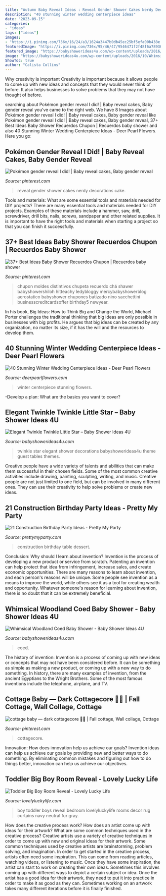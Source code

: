 ```yaml
---
title: "Autumn Baby Reveal Ideas : Reveal Gender Shower Cakes Nerdy Decorations Cake"
description: "40 stunning winter wedding centerpiece ideas"
date: "2023-09-15"
categories:
- "ideas"
tags: ["ideas"]
images:
- "https://i.pinimg.com/736x/16/24/a3/1624a3447b0db45ec25bf5efa00b438e.jpg"
featuredImage: "https://i.pinimg.com/736x/95/46/47/9546471f2f48f6a78930c34eabcbe27a.jpg"
featured_image: "https://babyshowerideas4u.com/wp-content/uploads/2016/10/Whimsical-Woodland-Coed-Baby-Shower-Golden-Trees.jpg"
image: "https://babyshowerideas4u.com/wp-content/uploads/2016/10/Whimsical-Woodland-Coed-Baby-Shower-Golden-Trees.jpg"
ShowToc: true
author: "Calista Collins"
---
```



Why creativity is important
Creativity is important because it allows people to come up with new ideas and concepts that they would never think of before. It also helps businesses to solve problems that they may not have thought of before.

	

		
searching about Pokémon gender reveal I did! | Baby reveal cakes, Baby gender reveal you've came to the right web. We have 8 Images about Pokémon gender reveal I did! | Baby reveal cakes, Baby gender reveal like Pokémon gender reveal I did! | Baby reveal cakes, Baby gender reveal, 37+ Best Ideas Baby Shower Recuerdos Chupon | Recuerdos baby shower and also 40 Stunning Winter Wedding Centerpiece Ideas - Deer Pearl Flowers. Here you go:
		
    
## Pokémon Gender Reveal I Did! | Baby Reveal Cakes, Baby Gender Reveal

<img loading=lazy src="https://i.pinimg.com/736x/b8/7e/0e/b87e0ee518dda15a94eb4585d4e2bc7f.jpg" onerror="this.onerror=null;this.src='https://tse4.mm.bing.net/th?id=OIP.1HbDuQda-ZMJfTjHAXbjAAHaLZ&amp;pid=15.1';" alt="Pokémon gender reveal I did! | Baby reveal cakes, Baby gender reveal">

_Source: pinterest.com_

>reveal gender shower cakes nerdy decorations cake. 

	

Tools and materials: What are some essential tools and materials needed for DIY projects?
There are many essential tools and materials needed for DIY projects. Examples of these materials include a hammer, saw, drill, screwdriver, drill bits, nails, screws, sandpaper and other related supplies. It is important to have the right tools and materials when starting a project so that you can finish it successfully.

    
## 37+ Best Ideas Baby Shower Recuerdos Chupon | Recuerdos Baby Shower

<img loading=lazy src="https://i.pinimg.com/736x/16/24/a3/1624a3447b0db45ec25bf5efa00b438e.jpg" onerror="this.onerror=null;this.src='https://tse3.mm.bing.net/th?id=OIP.jeYpLcmyq9Uy05HZraVaBgAAAA&amp;pid=15.1';" alt="37+ Best Ideas Baby Shower Recuerdos Chupon | Recuerdos baby shower">

_Source: pinterest.com_

>chupon moldes distintivos chupeta recuerdo chá shawer babyshowershiloh hitteachy ledybloggy mercybabyshowerblog aerostatico babyshower chupones batizado nino sacchettini businesscreditcardsoffer birthday5 newyear. 

	

In his book, Big Ideas: How to Think Big and Change the World, Michael Porter challenges the traditional thinking that big ideas are only possible in businesses with big profits. He argues that big ideas can be created by any organization, no matter its size, if it has the will and the resources to develop them.

    
## 40 Stunning Winter Wedding Centerpiece Ideas - Deer Pearl Flowers

<img loading=lazy src="https://www.deerpearlflowers.com/wp-content/uploads/2015/08/Creative-Winter-Wedding-Ideas.jpg" onerror="this.onerror=null;this.src='https://tse3.mm.bing.net/th?id=OIP.OgNCox7DlvJFJRJxz1Gt7gHaJ6&amp;pid=15.1';" alt="40 Stunning Winter Wedding Centerpiece Ideas - Deer Pearl Flowers">

_Source: deerpearlflowers.com_

>winter centerpiece stunning flowers. 

	

-Develop a plan: What are the basics you want to cover?

    
## Elegant Twinkle Twinkle Little Star – Baby Shower Ideas 4U

<img loading=lazy src="https://babyshowerideas4u.com/wp-content/uploads/2016/05/Elegant-Twinkle-Twinkle-Little-Star-Guest-Tables.jpg" onerror="this.onerror=null;this.src='https://tse2.mm.bing.net/th?id=OIP.TVE2LD3Vku8SF8CDCYd0DAHaKr&amp;pid=15.1';" alt="Elegant Twinkle Twinkle Little Star – Baby Shower Ideas 4U">

_Source: babyshowerideas4u.com_

>twinkle star elegant shower decorations babyshowerideas4u theme guest tables themes. 

	

Creative people have a wide variety of talents and abilities that can make them successful in their chosen fields. Some of the most common creative activities include drawing, painting, sculpting, writing, and music. Creative people are not just limited to one field, but can be involved in many different ones. They can use their creativity to help solve problems or create new ideas.

    
## 21 Construction Birthday Party Ideas - Pretty My Party

<img loading=lazy src="https://www.prettymyparty.com/wp-content/uploads/2017/07/construction-party-ideas-dessert-table.jpg" onerror="this.onerror=null;this.src='https://tse2.mm.bing.net/th?id=OIP.FNiygM3jkBkMzPpRjGd0IgHaJ4&amp;pid=15.1';" alt="21 Construction Birthday Party Ideas - Pretty My Party">

_Source: prettymyparty.com_

>construction birthday table dessert. 

	

Conclusion: Why should I learn about invention?
Invention is the process of developing a new product or service from scratch. Patenting an invention can help protect that idea from infringement, increase sales, and create economic opportunities. There are many reasons to learn about invention, and each person's reasons will be unique. Some people see invention as a means to improve the world, while others see it as a tool for creating wealth and opportunity. Whatever someone's reason for learning about invention, there is no doubt that it can be extremely beneficial.

    
## Whimsical Woodland Coed Baby Shower - Baby Shower Ideas 4U

<img loading=lazy src="https://babyshowerideas4u.com/wp-content/uploads/2016/10/Whimsical-Woodland-Coed-Baby-Shower-Golden-Trees.jpg" onerror="this.onerror=null;this.src='https://tse3.mm.bing.net/th?id=OIP.7e3c9ydOkhVs2foEPSIyYgHaJ3&amp;pid=15.1';" alt="Whimsical Woodland Coed Baby Shower - Baby Shower Ideas 4U">

_Source: babyshowerideas4u.com_

>coed. 

	

The history of invention:
Invention is a process of coming up with new ideas or concepts that may not have been considered before. It can be something as simple as making a new product, or coming up with a new way to do something. In history, there are many examples of invention, from the ancient Egyptians to the Wright Brothers. Some of the most famous inventions include the telephone, airplane, and TV.

    
## Cottage Baby — Dark Cottagecore 🍄🥀 | Fall Cottage, Wall Collage, Cottage

<img loading=lazy src="https://i.pinimg.com/736x/95/46/47/9546471f2f48f6a78930c34eabcbe27a.jpg" onerror="this.onerror=null;this.src='https://tse4.mm.bing.net/th?id=OIP.8wWHzdMUWm8oKM9OsY6LDwHaJ4&amp;pid=15.1';" alt="cottage baby — dark cottagecore 🍄🥀 | Fall cottage, Wall collage, Cottage">

_Source: pinterest.com_

>cottagecore. 

	

Innovation: How does innovation help us achieve our goals?
Invention ideas can help us achieve our goals by providing new and better ways to do something. By eliminating common mistakes and figuring out how to do things better, innovation can help us achieve our objectives.

    
## Toddler Big Boy Room Reveal - Lovely Lucky Life

<img loading=lazy src="https://www.lovelyluckylife.com/wp-content/uploads/2017/02/IMG_2742.jpg" onerror="this.onerror=null;this.src='https://tse1.mm.bing.net/th?id=OIP.Z3DfxJ91OJPFINlEesBkAAHaLH&amp;pid=15.1';" alt="Toddler Big Boy Room Reveal - Lovely Lucky Life">

_Source: lovelyluckylife.com_

>boy toddler boys reveal bedroom lovelyluckylife rooms decor rug curtains navy neutral fur gray. 

	

How does the creative process work? How does an artist come up with ideas for their artwork? What are some common techniques used in the creative process?
Creative artists use a variety of creative techniques in order to come up with new and original ideas for their artwork. Some common techniques used by creative artists are brainstorming, problem solving, and imagination. In order to get started in the creative process, artists often need some inspiration. This can come from reading articles, watching videos, or listening to music. Once they have some inspiration, the artist can start to work on creating their own ideas. Sometimes this involves coming up with different ways to depict a certain subject or idea. Once the artist has a good idea for their artwork, they need to put it into practice in order to make it as good as they can. Sometimes working on an artwork takes many different iterations before it is finally finished.

